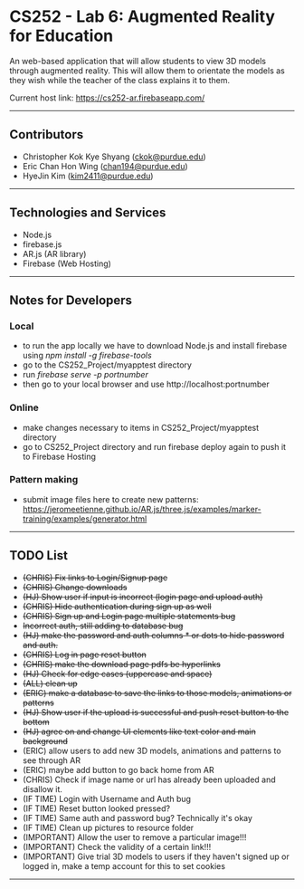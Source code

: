 # CS252 - Lab 6: Augmented Reality for Education

An web-based application that will allow students to view 3D models through augmented reality. This will allow them to orientate the models as they wish while the teacher of the class explains it to them.

Current host link: https://cs252-ar.firebaseapp.com/

---

## Contributors

- Christopher Kok Kye Shyang (<ckok@purdue.edu>)
- Eric Chan Hon Wing (<chan194@purdue.edu>)
- HyeJin Kim (<kim2411@purdue.edu>)

---

## Technologies and Services

- Node.js
- firebase.js
- AR.js (AR library)
- Firebase (Web Hosting)

---

## Notes for Developers

### Local
- to run the app locally we have to download Node.js and install firebase using *npm install -g firebase-tools*
- go to the CS252_Project/myapptest directory
- run *firebase serve -p portnumber*
- then go to your local browser and use http://localhost:portnumber

### Online
- make changes necessary to items in CS252_Project/myapptest directory
- go to CS252_Project directory and run firebase deploy again to push it to Firebase Hosting

### Pattern making
- submit image files here to create new patterns: https://jeromeetienne.github.io/AR.js/three.js/examples/marker-training/examples/generator.html

---

## TODO List
- ~~(CHRIS) Fix links to Login/Signup page~~
- ~~(CHRIS) Change downloads~~
- ~~(HJ) Show user if input is incorrect (login page and upload auth)~~
- ~~(CHRIS) Hide authentication during sign up as well~~
- ~~(CHRIS) Sign up and Login page multiple statements bug~~
- ~~Incorrect auth, still adding to database bug~~
- ~~(HJ) make the password and auth columns * or dots to hide password and auth.~~
- ~~(CHRIS) Log in page reset button~~
- ~~(CHRIS) make the download page pdfs be hyperlinks~~
- ~~(HJ) Check for edge cases (uppercase and space)~~
- ~~(ALL) clean up~~
- ~~(ERIC) make a database to save the links to those models, animations or patterns~~
- ~~(HJ) Show user if the upload is successful and push reset button to the bottom~~
- ~~(HJ) agree on and change UI elements like text color and main background~~
- (ERIC) allow users to add new 3D models, animations and patterns to see through AR
- (ERIC) maybe add button to go back home from AR
- (CHRIS) Check if image name or url has already been uploaded and disallow it.
- (IF TIME) Login with Username and Auth bug
- (IF TIME) Reset button looked pressed?
- (IF TIME) Same auth and password bug? Technically it's okay
- (IF TIME) Clean up pictures to resource folder 
- (IMPORTANT) Allow the user to remove a particular image!!!
- (IMPORTANT) Check the validity of a certain link!!!
- (IMPORTANT) Give trial 3D models to users if they haven't signed up or logged in, make a temp account for this to set cookies

---
